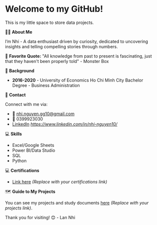 # Welcome to my GitHub!

This is my little space to store data projects.

🙋‍♂️ **About Me**

I’m Nhi - A data enthusiast driven by curiosity, dedicated to uncovering insights and telling compelling stories through numbers.

🔗 **Favorite Quote:** "All knowledge from past to present is fascinating, just that they haven't been properly told" - Monster Box

📖 **Background**

- **2016-2020** - University of Economics Ho Chi Minh City 
  Bachelor Degree -  Business Administration

👏 **Contact**

Connect with me via:

- 📎 [nhi.nguyen.gg10@gmail.com](mailto:nhi.nguyen.gg10@gmail.com)
- 📱 0399923030
- [LinkedIn](#) *https://www.linkedin.com/in/nhi-nguyen10/*


💻 **Skills**

- Excel/Google Sheets
- Power BI/Data Studio
- SQL
- Python

💻 **Certifications**

- [Link here](#) *(Replace with your certifications link)*

🗺 **Guide to My Projects**

You can see my projects and study documents [here](#) *(Replace with your projects link)*.


Thank you for visiting! 😊 - Lan Nhi
